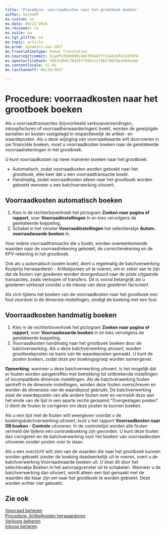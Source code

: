 ```yaml
---
title: 'Procedure: voorraadkosten naar het grootboek boeken'
author: SorenGP
ms.custom: na
ms.date: 09/22/2016
ms.reviewer: na
ms.suite: na
ms.tgt_pltfrm: na
ms.topic: article
ms.prod: dynamics-nav-2017
ms.translationtype: Human Translation
ms.sourcegitcommit: 51adfb3588099c496f0946ff71da5c6fe518f070
ms.openlocfilehash: 59815db9c7b435ff585e1174b570029a360dea6e
ms.contentlocale: nl-be
ms.lasthandoff: 06/26/2017

---
```


# <a name="how-to-post-inventory-costs-to-the-general-ledger"></a>Procedure: voorraadkosten naar het grootboek boeken   
Als u voorraadtransacties (bijvoorbeeld verkoopverzendingen, inkoopfacturen of voorraadherwaarderingen) boekt, worden de gewijzigde aantallen en kosten vastgelegd in respectievelijk de artikel- en waardeposten. Als u deze wijziging van voorraadwaarde wilt doorvoeren in uw financiële boeken, moet u voorraadkosten boeken naar de gerelateerde voorraadrekeningen in het grootboek.

U kunt voorraadkosten op twee manieren boeken naar het grootboek:

- Automatisch, zodat voorraadkosten worden geboekt naar het grootboek, elke keer dat u een voorraadtransactie boekt.
- Handmatig, zodat voorraadkosten alleen naar het grootboek worden geboekt wanneer u een batchverwerking uitvoert.


## <a name="to-post-inventory-costs-automatically"></a>Voorraadkosten automatisch boeken
1. Kies in de rechterbovenhoek het pictogram **Zoeken naar pagina of rapport**, voer **Voorraadinstellingen** in en kies vervolgens de gerelateerde koppeling.
2. Schakel in het venster **Voorraadinstellingen** het selectievakje **Autom. voorraadwaarde boeken** in.

Voor iedere voorraadtransactie die u boekt, worden overeenkomende waarden naar de voorraadrekening geboekt, de correctierekening en de KPV-rekening in het grootboek.

Ook als u automatisch kosten boekt, dient u regelmatig de batchverwerking Kostprijs herwaarderen - Artikelposten uit te voeren, om er zeker van te zijn dat de kosten van goederen worden doorgestuurd naar de juiste uitgaande transacties, zoals verkopen of transfers. Dit is vooral belangrijk als u goederen verkoopt voordat u de inkoop van deze goederen factureert.

Als zich tijdens het boeken van de voorraadkosten naar het grootboek een fout voordoet in de dimensie-instellingen, eindigt de boeking met een fout.

## <a name="to-post-inventory-costs-manually"></a>Voorraadkosten handmatig boeken
1. Kies in de rechterbovenhoek het pictogram **Zoeken naar pagina of rapport**, voer **Voorraadwaarde boeken** in en kies vervolgens de gerelateerde koppeling.
2. Voorraadkosten handmatig naar het grootboek boeken door de batchverwerking. Als u deze batchverwerking uitvoert, worden grootboekposten op basis van de waardeposten gemaakt. U kunt de posten boeken, zodat deze per boekingsgroep worden samengevat.

**Opmerking**: wanneer u deze batchverwerking uitvoert, is het mogelijk dat er fouten worden aangetroffen met betrekking tot ontbrekende instellingen of incompatibele dimensie-instellingen. Als de batchverwerking fouten aantreft in de dimensie-instellingen, worden deze fouten overschreven en worden de dimensies van de waardepost gebruikt. De batchverwerking slaat de waardeposten van alle andere fouten over en vermeldt deze aan het einde van de lijst in een aparte sectie genaamd “Overgeslagen posten”. U dient de fouten te corrigeren om deze posten te kunnen boeken.

Als u een lijst met de fouten wilt weergeven voordat u de boekingsbatchverwerking uitvoert, kunt u het rapport **Voorraadkosten naar GB boeken - Controle** uitvoeren. In de controlelijst worden alle fouten vermeld die tijdens een controleboeking zijn gevonden. U kunt deze fouten dan corrigeren en de batchverwerking voor het boeken van voorraadkosten uitvoeren zonder posten over te slaan.

Als u een overzicht wilt zien van de waarden die naar het grootboek kunnen worden geboekt zonder de boeking daadwerkelijk uit te voeren, voert u de batchverwerking Voorraadwaarde boeken uit. U doet dit door het selectievakje Boeken in het aanvraagvenster uit te schakelen. Wanneer u de batchverwerking dan uitvoert, wordt alleen een lijst gemaakt met de waarden die klaar zijn om naar het grootboek te worden geboekt. Deze worden echter niet geboekt.

## <a name="see-also"></a>Zie ook
[Voorraad beheren](inventory-manage-inventory.md)    
[Procedure: Artikelkosten herwaarderen](inventory-how-adjust-item-costs.md)  
[Verkoop beheren](sales-manage-sales.md)  
[Inkoop beheren](purchasing-manage-purchasing.md)


